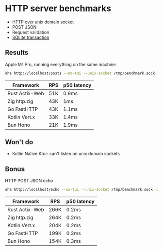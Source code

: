 # HTTP server benchmarks

- HTTP over unix domain socket
- POST JSON
- Request validation
- [SQLite transaction](db/migrations/001_init.up.sql)

## Results

Apple M1 Pro, running everything on the same machine

```sh
oha http://localhost/posts --no-tui --unix-socket /tmp/benchmark.sock -z 10s -m POST -T 'application/json' -d '{ "content": "oha benchmark", "email": "oha@gmail.com" }'
```

| Framework      | RPS | p50 latency |
| -------------- | --- | ----------- |
| Rust Actix-Web | 51K | 0.9ms       |
| Zig http.zig   | 43K | 1ms         |
| Go FastHTTP    | 43K | 1.1ms       |
| Kotlin Vert.x  | 33K | 1.4ms       |
| Bun Hono       | 21K | 1.9ms       |

## Won't do

- Kotlin Native Ktor: can't listen on unix domain sockets

## Bonus

HTTP POST JSON echo

```sh
oha http://localhost/echo --no-tui --unix-socket /tmp/benchmark.sock -z 10s -m POST -T 'application/json' -d '{ "content": "oha benchmark", "email": "foo@gmail.com" }'
```

| Framework      | RPS  | p50 latency |
| -------------- | ---- | ----------- |
| Rust Actix-Web | 266K | 0.2ms       |
| Zig http.zig   | 264K | 0.2ms       |
| Kotlin Vert.x  | 204K | 0.2ms       |
| Go FastHTTP    | 199K | 0.2ms       |
| Bun Hono       | 154K | 0.3ms       |
